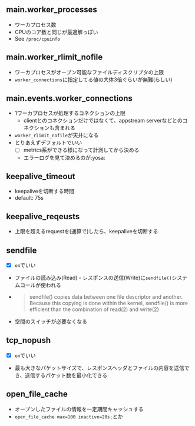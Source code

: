 ## main.worker_processes
- ワーカプロセス数
- CPUのコア数と同じが最適解っぽい
- See `/proc/cpuinfo`

## main.worker_rlimit_nofile
- ワーカプロセスがオープン可能なファイルディスクリプタの上限
- `worker_connections`に指定してる値の大体3倍ぐらいが無難(らしい)

## main.events.worker_connections
- 1ワーカプロセスが処理するコネクションの上限
    - clientとのコネクションだけではなくて、appstream serverなどとのコネクションも含まれる
- `worker_rlimit_nofile`が天井になる
- とりあえずデフォルトでいい
    - [ ] metrics系ができる様になって計測してから決める
    - エラーログを見て決めるのが:yosa:

## keepalive_timeout
- keepaliveを切断する時間
- default: 75s

## keepalive_reqeusts
- 上限を超えるrequestを(通算で)したら、keepaliveを切断する

## sendfile
- [x] `on`でいい
- ファイルの読み込み(Read)・レスポンスの送信(Write)に`sendfile()`システムコールが使われる
- > sendfile() copies data between one file descriptor and another. Because this copying is done within the kernel, sendfile() is more efficient than the combination of read(2) and write(2)
- 空間のスイッチが必要なくなる

## tcp_nopush
- [x] `on`でいい
- 最も大きなパケットサイズで、レスポンスヘッダとファイルの内容を送信でき、送信するパケット数を最小化できる

## open_file_cache
- オープンしたファイルの情報を一定期間キャッシュする
- `open_file_cache max=100 inactive=20s;`とか


